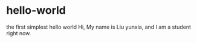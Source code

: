 # hello-world
the first simplest hello world
Hi,
  My name is Liu yunxia, and I am a student right now.
